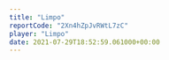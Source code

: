```yaml
---
title: "Limpo"
reportCode: "2Xn4hZpJvRWtL7zC"
player: "Limpo"
date: 2021-07-29T18:52:59.061000+00:00
---
```

